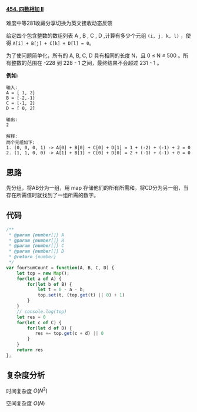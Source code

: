 #### [454. 四数相加 II](https://leetcode-cn.com/problems/4sum-ii/)

难度中等281收藏分享切换为英文接收动态反馈

给定四个包含整数的数组列表 A , B , C , D ,计算有多少个元组 `(i, j, k, l)` ，使得 `A[i] + B[j] + C[k] + D[l] = 0`。

为了使问题简单化，所有的 A, B, C, D 具有相同的长度 N，且 0 ≤ N ≤ 500 。所有整数的范围在 -228 到 228 - 1 之间，最终结果不会超过 231 - 1 。

**例如:**

```
输入:
A = [ 1, 2]
B = [-2,-1]
C = [-1, 2]
D = [ 0, 2]

输出:
2

解释:
两个元组如下:
1. (0, 0, 0, 1) -> A[0] + B[0] + C[0] + D[1] = 1 + (-2) + (-1) + 2 = 0
2. (1, 1, 0, 0) -> A[1] + B[1] + C[0] + D[0] = 2 + (-1) + (-1) + 0 = 0
```



## 思路

先分组，将AB分为一组，用 map 存储他们的所有所需和，将CD分为另一组，当存在所需值时就找到了一组所需的数字。



## 代码

```javascript
/**
 * @param {number[]} A
 * @param {number[]} B
 * @param {number[]} C
 * @param {number[]} D
 * @return {number}
 */
var fourSumCount = function(A, B, C, D) {
    let top = new Map();
    for(let a of A) {
        for(let b of B) {
            let t = 0 - a - b;
            top.set(t, (top.get(t) || 0) + 1)
        }
    }
    // console.log(top)
    let res = 0
    for(let c of C) {
        for(let d of D) {
           res += top.get(c + d) || 0
        }
    }
    return res
};
```

## 复杂度分析

时间复杂度	$O(N^2)$

空间复杂度	$O(N)$